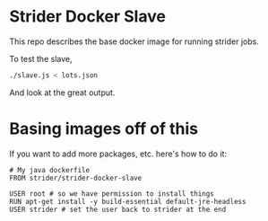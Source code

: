 # Strider Docker Slave

This repo describes the base docker image for running strider jobs.

To test the slave,

```bash
./slave.js < lots.json
```

And look at the great output.

# Basing images off of this

If you want to add more packages, etc. here's how to do it:

```
# My java dockerfile
FROM strider/strider-docker-slave

USER root # so we have permission to install things
RUN apt-get install -y build-essential default-jre-headless
USER strider # set the user back to strider at the end
```


